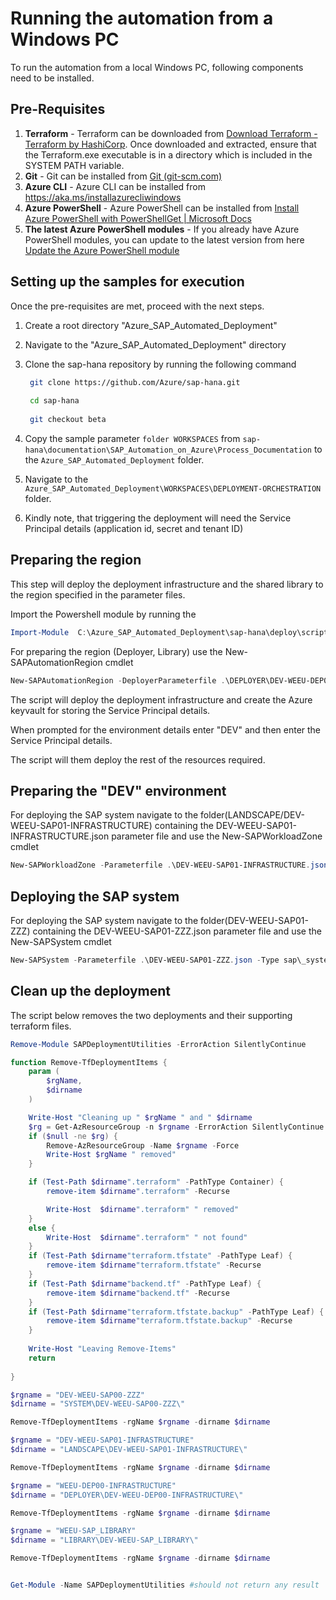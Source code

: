 ﻿
# Running the automation from a Windows PC

To run the automation from a local Windows PC, following components need to be installed.

## **Pre-Requisites**

1. **Terraform** - Terraform can be downloaded from [Download Terraform - Terraform by HashiCorp](https://www.terraform.io/downloads.html). Once downloaded and extracted, ensure that the Terraform.exe executable is in a directory which is included in the SYSTEM PATH variable.
2. **Git** - Git can be installed from [Git (git-scm.com)](https://git-scm.com/)
3. **Azure CLI** - Azure CLI can be installed from <https://aka.ms/installazurecliwindows> 
4. **Azure PowerShell** - Azure PowerShell can be installed from [Install Azure PowerShell with PowerShellGet | Microsoft Docs](https://docs.microsoft.com/en-us/powershell/azure/install-az-ps?view=azps-5.5.0)
5. **The latest Azure PowerShell modules** - If you already have Azure PowerShell modules, you can update to the latest version from here [Update the Azure PowerShell module](https://docs.microsoft.com/en-us/powershell/azure/install-az-ps?view=azps-5.5.0#update-the-azure-powershell-module)

## **Setting up the samples for execution**

Once the pre-requisites are met, proceed with the next steps.

1. Create a root directory "Azure_SAP_Automated_Deployment"
2. Navigate to the "Azure_SAP_Automated_Deployment" directory
3. Clone the sap-hana repository by running the following command

   ```bash
    git clone https://github.com/Azure/sap-hana.git
    
    cd sap-hana
    
    git checkout beta
    ```

4. Copy the sample parameter ```folder WORKSPACES``` from
```sap-hana\documentation\SAP_Automation_on_Azure\Process_Documentation``` to the ```Azure_SAP_Automated_Deployment``` folder.

5. Navigate to the ```Azure_SAP_Automated_Deployment\WORKSPACES\DEPLOYMENT-ORCHESTRATION``` folder.

6. Kindly note, that triggering the deployment will need the Service Principal details (application id, secret and tenant ID)

## **Preparing the region**

This step will deploy the deployment infrastructure and the shared library to the region specified in the parameter files.

Import the Powershell module by running the

```PowerShell
Import-Module  C:\Azure_SAP_Automated_Deployment\sap-hana\deploy\scripts\pwsh\SAPDeploymentUtilities\Output\SAPDeploymentUtilities\SAPDeploymentUtilities.psd1
```

For preparing the region (Deployer, Library) use the New-SAPAutomationRegion cmdlet

```PowerShell
New-SAPAutomationRegion -DeployerParameterfile .\DEPLOYER\DEV-WEEU-DEP00-INFRASTRUCTURE\DEV-WEEU-DEP00-INFRASTRUCTURE.json  -LibraryParameterfile .\LIBRARY\DEV-WEEU-SAP_LIBRARY\DEV-WEEU-SAP_LIBRARY.json 
```

The script will deploy the deployment infrastructure and create the Azure keyvault for storing the Service Principal details.

When prompted for the environment details enter "DEV" and then enter the Service Principal details. 

The script will them deploy the rest of the resources required.

## **Preparing the "DEV" environment**

For deploying the SAP system navigate to the folder(LANDSCAPE/DEV-WEEU-SAP01-INFRASTRUCTURE) containing the DEV-WEEU-SAP01-INFRASTRUCTURE.json parameter file and use the New-SAPWorkloadZone cmdlet

```PowerShell
New-SAPWorkloadZone -Parameterfile .\DEV-WEEU-SAP01-INFRASTRUCTURE.json
```

## **Deploying the SAP system**

For deploying the SAP system navigate to the folder(DEV-WEEU-SAP01-ZZZ) containing the DEV-WEEU-SAP01-ZZZ.json parameter file and use the New-SAPSystem cmdlet

```PowerShell
New-SAPSystem -Parameterfile .\DEV-WEEU-SAP01-ZZZ.json -Type sap\_system
```

## **Clean up the deployment**

The script below removes the two deployments and their supporting terraform files.

```PowerShell
Remove-Module SAPDeploymentUtilities -ErrorAction SilentlyContinue

function Remove-TfDeploymentItems {
    param (
        $rgName,
        $dirname
    )

    Write-Host "Cleaning up " $rgName " and " $dirname
    $rg = Get-AzResourceGroup -n $rgname -ErrorAction SilentlyContinue
    if ($null -ne $rg) {
        Remove-AzResourceGroup -Name $rgname -Force                   
        Write-Host $rgName " removed"
    }

    if (Test-Path $dirname".terraform" -PathType Container) {
        remove-item $dirname".terraform" -Recurse

        Write-Host  $dirname".terraform" " removed"
    }
    else {
        Write-Host  $dirname".terraform" " not found"
    }
    if (Test-Path $dirname"terraform.tfstate" -PathType Leaf) {
        remove-item $dirname"terraform.tfstate" -Recurse
    }
    if (Test-Path $dirname"backend.tf" -PathType Leaf) {
        remove-item $dirname"backend.tf" -Recurse
    }
    if (Test-Path $dirname"terraform.tfstate.backup" -PathType Leaf) {
        remove-item $dirname"terraform.tfstate.backup" -Recurse
    }
    
    Write-Host "Leaving Remove-Items"
    return
            
}

$rgname = "DEV-WEEU-SAP00-ZZZ"
$dirname = "SYSTEM\DEV-WEEU-SAP00-ZZZ\"

Remove-TfDeploymentItems -rgName $rgname -dirname $dirname

$rgname = "DEV-WEEU-SAP01-INFRASTRUCTURE"
$dirname = "LANDSCAPE\DEV-WEEU-SAP01-INFRASTRUCTURE\"

Remove-TfDeploymentItems -rgName $rgname -dirname $dirname

$rgname = "WEEU-DEP00-INFRASTRUCTURE"
$dirname = "DEPLOYER\DEV-WEEU-DEP00-INFRASTRUCTURE\"

Remove-TfDeploymentItems -rgName $rgname -dirname $dirname

$rgname = "WEEU-SAP_LIBRARY"
$dirname = "LIBRARY\DEV-WEEU-SAP_LIBRARY\"

Remove-TfDeploymentItems -rgName $rgname -dirname $dirname


Get-Module -Name SAPDeploymentUtilities #should not return any result
```
